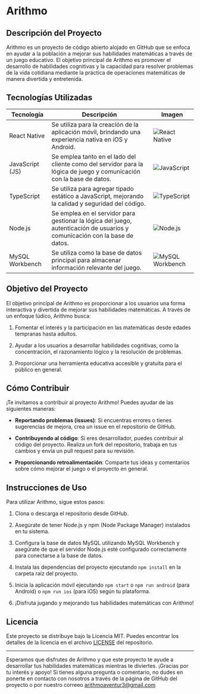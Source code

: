 # Arithmo

## Descripción del Proyecto

Arithmo es un proyecto de código abierto alojado en GitHub que se enfoca en ayudar a la población a mejorar sus habilidades matemáticas a través de un juego educativo. El objetivo principal de Arithmo es promover el desarrollo de habilidades cognitivas y la capacidad para resolver problemas de la vida cotidiana mediante la práctica de operaciones matemáticas de manera divertida y entretenida.

## Tecnologías Utilizadas



| Tecnología         | Descripción                                                                                     | Imagen                                       |
|--------------------|-------------------------------------------------------------------------------------------------|----------------------------------------------|
| React Native       | Se utiliza para la creación de la aplicación móvil, brindando una experiencia nativa en iOS y Android. | ![React Native](https://miro.medium.com/v2/resize:fit:256/1*QY5S4senfFh-mIViSi5A_Q.png)          |
| JavaScript (JS)    | Se emplea tanto en el lado del cliente como del servidor para la lógica de juego y comunicación con la base de datos. | ![JavaScript](https://github.com/Menendez2004/Arithmo_ts/assets/87096313/e0d1e084-f33d-45d5-898b-57897f8acd8b)  |
| TypeScript         | Se utiliza para agregar tipado estático a JavaScript, mejorando la calidad y seguridad del código. | ![TypeScript](https://upload.wikimedia.org/wikipedia/commons/thumb/4/4c/Typescript_logo_2020.svg/128px-Typescript_logo_2020.svg.png) |
| Node.js            | Se emplea en el servidor para gestionar la lógica del juego, autenticación de usuarios y comunicación con la base de datos. | ![Node.js](https://miro.medium.com/v2/resize:fit:256/1*bc9pmTiyKR0WNPka2w3e0Q.png)           |
| MySQL Workbench    | Se utiliza como la base de datos principal para almacenar información relevante del juego.   | ![MySQL Workbench](https://bobcares.com/wp-content/uploads/2022/03/How-to-enable-autocomplete-MySQL-workbench-1.png)  |



## Objetivo del Proyecto

El objetivo principal de Arithmo es proporcionar a los usuarios una forma interactiva y divertida de mejorar sus habilidades matemáticas. A través de un enfoque lúdico, Arithmo busca:

1. Fomentar el interés y la participación en las matemáticas desde edades tempranas hasta adultos.

2. Ayudar a los usuarios a desarrollar habilidades cognitivas, como la concentración, el razonamiento lógico y la resolución de problemas.

3. Proporcionar una herramienta educativa accesible y gratuita para el público en general.

## Cómo Contribuir

¡Te invitamos a contribuir al proyecto Arithmo! Puedes ayudar de las siguientes maneras:

- **Reportando problemas (issues)**: Si encuentras errores o tienes sugerencias de mejora, crea un issue en el repositorio de GitHub.

- **Contribuyendo al código**: Si eres desarrollador, puedes contribuir al código del proyecto. Realiza un fork del repositorio, trabaja en tus cambios y envía un pull request para su revisión.

- **Proporcionando retroalimentación**: Comparte tus ideas y comentarios sobre cómo mejorar el juego o el proyecto en general.

## Instrucciones de Uso

Para utilizar Arithmo, sigue estos pasos:

1. Clona o descarga el repositorio desde GitHub.

2. Asegúrate de tener Node.js y npm (Node Package Manager) instalados en tu sistema.

3. Configura la base de datos MySQL utilizando MySQL Workbench y asegúrate de que el servidor Node.js esté configurado correctamente para conectarse a la base de datos.

4. Instala las dependencias del proyecto ejecutando `npm install` en la carpeta raíz del proyecto.

5. Inicia la aplicación móvil ejecutando `npm start` o `npm run android` (para Android) o `npm run ios` (para iOS) según tu plataforma.

6. ¡Disfruta jugando y mejorando tus habilidades matemáticas con Arithmo!

## Licencia

Este proyecto se distribuye bajo la Licencia MIT. Puedes encontrar los detalles de la licencia en el archivo [LICENSE](LICENSE) del repositorio.

---

Esperamos que disfrutes de Arithmo y que este proyecto te ayude a desarrollar tus habilidades matemáticas mientras te diviertes. ¡Gracias por tu interés y apoyo! Si tienes alguna pregunta o comentario, no dudes en ponerte en contacto con nosotros a través de la página de GitHub del proyecto o por nuestro correeo arithmoaventur3@gmail.com
